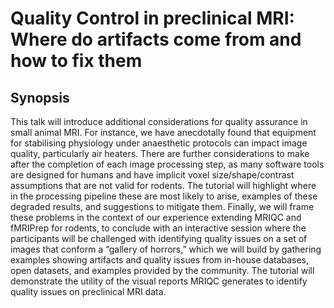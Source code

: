 # Quality Control in preclinical MRI: Where do artifacts come from and how to fix them

## Synopsis
This talk will introduce
additional considerations for
quality assurance in small
animal MRI. For instance, we
have anecdotally found that
equipment for stabilising
physiology under anaesthetic
protocols can impact image
quality, particularly air
heaters. There are further
considerations to make after
the completion of each image
processing step, as many
software tools are designed
for humans and have implicit
voxel size/shape/contrast
assumptions that are not
valid for rodents. The tutorial
will highlight where in the
processing pipeline these are
most likely to arise, examples
of these degraded results,
and suggestions to mitigate
them. Finally, we will frame
these problems in the context
of our experience extending
MRIQC and fMRIPrep for
rodents, to conclude with an
interactive session where the
participants will be
challenged with identifying
quality issues on a set of
images that conform a
“gallery of horrors,” which we
will build by gathering
examples showing artifacts
and quality issues from in-house databases, open
datasets, and examples
provided by the community.
The tutorial will demonstrate
the utility of the visual reports
MRIQC generates to identify
quality issues on preclinical
MRI data.

